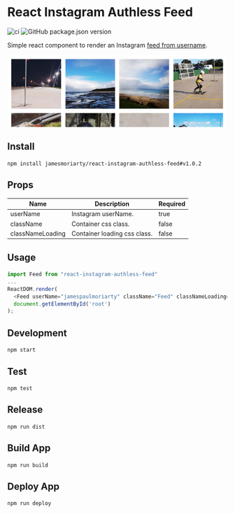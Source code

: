 # React Instagram Authless Feed

![ci](https://github.com/jamesmoriarty/react-instagram-authless-feed/workflows/ci/badge.svg) ![GitHub package.json version](https://img.shields.io/github/package-json/v/jamesmoriarty/react-instagram-authless-feed)

Simple react component to render an Instagram [feed from username](http://www.jamesmoriarty.xyz/react-instagram-authless-feed/).

![Screenshot](docs/screenshot.png)

## Install

```
npm install jamesmoriarty/react-instagram-authless-feed#v1.0.2
```

## Props

| Name             | Description                  | Required |
| ---------------- | ---------------------------- | -------- |
| userName         | Instagram userName.          | true     |
| className        | Container css class.         | false    |
| classNameLoading | Container loading css class. | false    |

## Usage

```javascript
import Feed from "react-instagram-authless-feed"
...
ReactDOM.render(
  <Feed userName="jamespaulmoriarty" className="Feed" classNameLoading="Loading"/>,
  document.getElementById('root')
);
```

## Development

```
npm start
```

## Test

```
npm test
```

## Release

```
npm run dist
```

## Build App

```
npm run build
```

## Deploy App

```
npm run deploy
```
